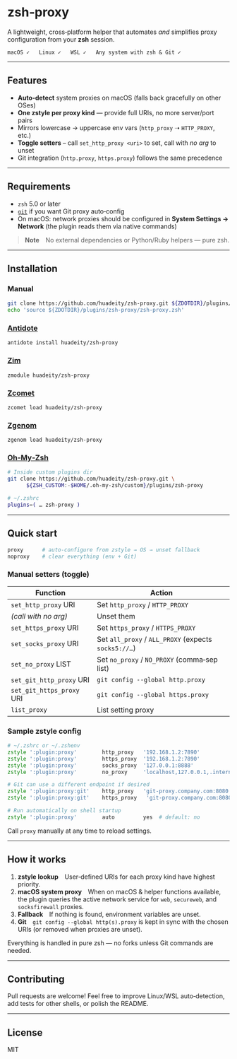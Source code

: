 # zsh‑proxy

A lightweight, cross‑platform helper that automates *and* simplifies proxy configuration from your **zsh** session.

```text
macOS ✓   Linux ✓   WSL ✓   Any system with zsh & Git ✓
```

---

## Features

* **Auto‑detect** system proxies on macOS (falls back gracefully on other OSes)
* **One zstyle per proxy kind** — provide full URIs, no more server/port pairs
* Mirrors lowercase → uppercase env vars (`http_proxy` ➝ `HTTP_PROXY`, etc.)
* **Toggle setters** – call `set_http_proxy <uri>` to set, call with *no arg* to unset
* Git integration (`http.proxy`, `https.proxy`) follows the same precedence

---

## Requirements

* `zsh` 5.0 or later
* [`git`](https://git‑scm.com/) if you want Git proxy auto‑config
* On macOS: network proxies should be configured in **System Settings → Network** (the plugin reads them via native commands)

> **Note** No external dependencies or Python/Ruby helpers — pure zsh.

---

## Installation

### Manual

```bash
git clone https://github.com/huadeity/zsh‑proxy.git ${ZDOTDIR}/plugins/zsh-proxy
echo 'source ${ZDOTDIR}/plugins/zsh-proxy/zsh-proxy.zsh'
```

### [Antidote](https://antidote.sh)

`antidote install huadeity/zsh-proxy`

### [Zim](https://zimfw.sh)

`zmodule huadeity/zsh-proxy`

### [Zcomet](https://zcomet.io)

`zcomet load huadeity/zsh-proxy`

### [Zgenom](https://github.com/jandamm/zgenom)

`zgenom load huadeity/zsh-proxy`

### [Oh‑My‑Zsh](https://ohmyz.sh)

```bash
# Inside custom plugins dir
git clone https://github.com/huadeity/zsh‑proxy.git \
      ${ZSH_CUSTOM:-$HOME/.oh‑my‑zsh/custom}/plugins/zsh‑proxy

# ~/.zshrc
plugins=( … zsh‑proxy )
```

---

## Quick start

```zsh
proxy      # auto‑configure from zstyle → OS → unset fallback
noproxy    # clear everything (env + Git)
```

### Manual setters (toggle)

| Function               | Action                                                                   |
|------------------------|---------------------------------------------------------------------------|
| `set_http_proxy` URI   | Set `http_proxy` / `HTTP_PROXY`                                           |
| *(call with no arg)*   | Unset them                                                                |
| `set_https_proxy` URI  | Set `https_proxy` / `HTTPS_PROXY`                                         |
| `set_socks_proxy` URI  | Set `all_proxy` / `ALL_PROXY` (expects `socks5://…`)                      |
| `set_no_proxy` LIST    | Set `no_proxy` / `NO_PROXY` (comma‑sep list)                              |
| `set_git_http_proxy` URI  | `git config --global http.proxy`                                        |
| `set_git_https_proxy` URI | `git config --global https.proxy`                                       |
| `list_proxy` | List setting proxy |

### Sample zstyle config

```zsh
# ~/.zshrc or ~/.zshenv
zstyle ':plugin:proxy'        http_proxy   '192.168.1.2:7890'
zstyle ':plugin:proxy'        https_proxy  '192.168.1.2:7890'
zstyle ':plugin:proxy'        socks_proxy  '127.0.0.1:8888'
zstyle ':plugin:proxy'        no_proxy     'localhost,127.0.0.1,.internal'

# Git can use a different endpoint if desired
zstyle ':plugin:proxy:git'    http_proxy   'git‑proxy.company.com:8080'
zstyle ':plugin:proxy:git'    https_proxy   'git‑proxy.company.com:8080'

# Run automatically on shell startup
zstyle ':plugin:proxy'        auto         yes  # default: no
```

Call `proxy` manually at any time to reload settings.

---

## How it works

1. **zstyle lookup** User‑defined URIs for each proxy kind have highest priority.
2. **macOS system proxy** When on macOS & helper functions available, the plugin queries the active network service for `web`, `secureweb`, and `socksfirewall` proxies.
3. **Fallback** If nothing is found, environment variables are unset.
4. **Git** `git config --global http(s).proxy` is kept in sync with the chosen URIs (or removed when proxies are unset).

Everything is handled in pure zsh — no forks unless Git commands are needed.

---

## Contributing

Pull requests are welcome!  Feel free to improve Linux/WSL auto‑detection, add tests for other shells, or polish the README.

---

## License

MIT
